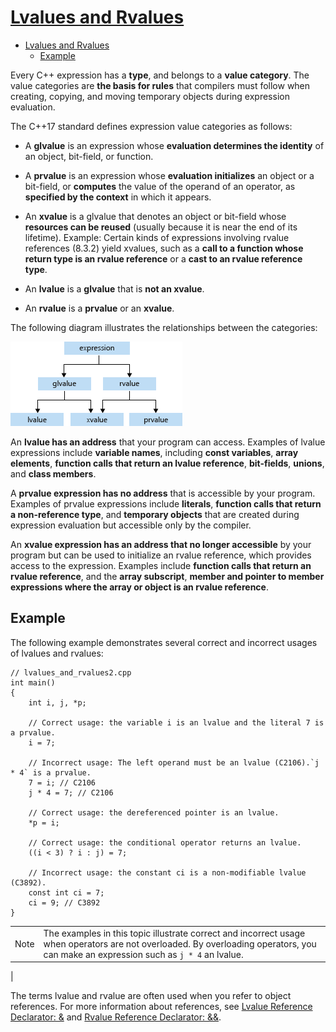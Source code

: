 # [Lvalues and Rvalues](https://docs.microsoft.com/en-us/cpp/cpp/lvalues-and-rvalues-visual-cpp?view=msvc-170)

- [Lvalues and Rvalues](#lvalues-and-rvalues)
  - [Example](#example)

Every C++ expression has a **type**, and belongs to a **value category**. The value categories are **the basis for rules** that compilers must follow when creating, copying, and moving temporary objects during expression evaluation.

The C++17 standard defines expression value categories as follows:

- A **glvalue** is an expression whose **evaluation determines the identity** of an object, bit-field, or function.

- A **prvalue** is an expression whose **evaluation initializes** an object or a bit-field, or **computes** the value of the operand of an operator, as **specified by the context** in which it appears.

- An **xvalue** is a glvalue that denotes an object or bit-field whose **resources can be reused** (usually because it is near the end of its lifetime). Example: Certain kinds of expressions involving rvalue references (8.3.2) yield xvalues, such as a **call to a function whose return type is an rvalue reference** or a **cast to an rvalue reference type**.

- An **lvalue** is a **glvalue** that is **not an xvalue**.

- An **rvalue** is a **prvalue** or an **xvalue**.

The following diagram illustrates the relationships between the categories:

![fig1](./fig/Lvalues_and_Rvalues/value_categories.png)

An **lvalue has an address** that your program can access. Examples of lvalue expressions include **variable names**, including **const variables**, **array elements**, **function calls that return an lvalue reference**, **bit-fields**, **unions**, and **class members**.

A **prvalue expression has no address** that is accessible by your program. Examples of prvalue expressions include **literals**, **function calls that return a non-reference type**, and **temporary objects** that are created during expression evaluation but accessible only by the compiler.

An **xvalue expression has an address that no longer accessible** by your program but can be used to initialize an rvalue reference, which provides access to the expression. Examples include **function calls that return an rvalue reference**, and the **array subscript**, **member and pointer to member expressions where the array or object is an rvalue reference**.

## Example

The following example demonstrates several correct and incorrect usages of lvalues and rvalues:

    // lvalues_and_rvalues2.cpp
    int main()
    {
        int i, j, *p;

        // Correct usage: the variable i is an lvalue and the literal 7 is a prvalue.
        i = 7;

        // Incorrect usage: The left operand must be an lvalue (C2106).`j * 4` is a prvalue.
        7 = i; // C2106
        j * 4 = 7; // C2106

        // Correct usage: the dereferenced pointer is an lvalue.
        *p = i;

        // Correct usage: the conditional operator returns an lvalue.
        ((i < 3) ? i : j) = 7;

        // Incorrect usage: the constant ci is a non-modifiable lvalue (C3892).
        const int ci = 7;
        ci = 9; // C3892
    }

|||
|-|-|
Note|The examples in this topic illustrate correct and incorrect usage when operators are not overloaded. By overloading operators, you can make an expression such as `j * 4` an lvalue.
|

The terms lvalue and rvalue are often used when you refer to object references. For more information about references, see [Lvalue Reference Declarator: &](https://docs.microsoft.com/en-us/cpp/cpp/lvalue-reference-declarator-amp?view=msvc-170) and [Rvalue Reference Declarator: &&](https://docs.microsoft.com/en-us/cpp/cpp/rvalue-reference-declarator-amp-amp?view=msvc-170).
